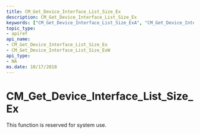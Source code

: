 ```yaml
---
title: CM_Get_Device_Interface_List_Size_Ex
description: CM_Get_Device_Interface_List_Size_Ex
keywords: ["CM_Get_Device_Interface_List_Size_ExA", "CM_Get_Device_Interface_List_Size_ExW", "CM_Get_Device_Interface_List_Size_Ex Device and Driver Installation"]
topic_type:
- apiref
api_name:
- CM_Get_Device_Interface_List_Size_Ex
- CM_Get_Device_Interface_List_Size_ExW
api_type:
- NA
ms.date: 10/17/2018
---
```


# CM_Get_Device_Interface_List_Size_Ex

This function is reserved for system use.
